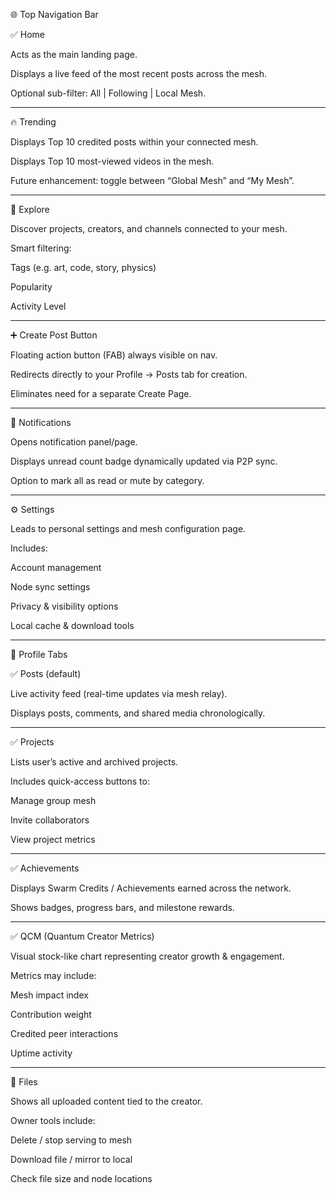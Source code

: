 🌐 Top Navigation Bar

✅ Home

Acts as the main landing page.

Displays a live feed of the most recent posts across the mesh.

Optional sub-filter: All | Following | Local Mesh.

---

🔥 Trending

Displays Top 10 credited posts within your connected mesh.

Displays Top 10 most-viewed videos in the mesh.

Future enhancement: toggle between “Global Mesh” and “My Mesh”.

---

🧭 Explore

Discover projects, creators, and channels connected to your mesh.

Smart filtering:

Tags (e.g. art, code, story, physics)

Popularity

Activity Level

---

➕ Create Post Button

Floating action button (FAB) always visible on nav.

Redirects directly to your Profile → Posts tab for creation.

Eliminates need for a separate Create Page.

---

🔔 Notifications

Opens notification panel/page.

Displays unread count badge dynamically updated via P2P sync.

Option to mark all as read or mute by category.

---

⚙️ Settings

Leads to personal settings and mesh configuration page.

Includes:

Account management

Node sync settings

Privacy & visibility options

Local cache & download tools

---

👤 Profile Tabs

✅ Posts (default)

Live activity feed (real-time updates via mesh relay).

Displays posts, comments, and shared media chronologically.

---

✅ Projects

Lists user’s active and archived projects.

Includes quick-access buttons to:

Manage group mesh

Invite collaborators

View project metrics




---

✅ Achievements

Displays Swarm Credits / Achievements earned across the network.

Shows badges, progress bars, and milestone rewards.



---

✅ QCM (Quantum Creator Metrics)

Visual stock-like chart representing creator growth & engagement.

Metrics may include:

Mesh impact index

Contribution weight

Credited peer interactions

Uptime activity




---

📂 Files

Shows all uploaded content tied to the creator.

Owner tools include:

Delete / stop serving to mesh

Download file / mirror to local

Check file size and node locations
